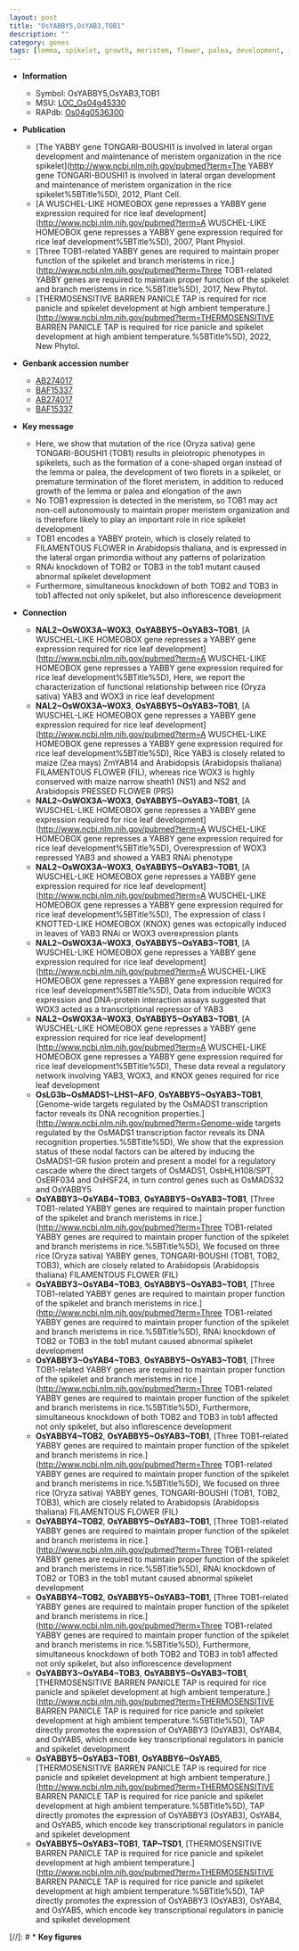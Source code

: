```yaml
---
layout: post
title: "OsYABBY5,OsYAB3,TOB1"
description: ""
category: genes
tags: [lemma, spikelet, growth, meristem, flower, palea, development, inflorescence, spikelet development]
---
```


* **Information**  
    + Symbol: OsYABBY5,OsYAB3,TOB1  
    + MSU: [LOC_Os04g45330](http://rice.uga.edu/cgi-bin/ORF_infopage.cgi?orf=LOC_Os04g45330)  
    + RAPdb: [Os04g0536300](http://rapdb.dna.affrc.go.jp/viewer/gbrowse_details/irgsp1?name=Os04g0536300)  

* **Publication**  
    + [The YABBY gene TONGARI-BOUSHI1 is involved in lateral organ development and maintenance of meristem organization in the rice spikelet](http://www.ncbi.nlm.nih.gov/pubmed?term=The YABBY gene TONGARI-BOUSHI1 is involved in lateral organ development and maintenance of meristem organization in the rice spikelet%5BTitle%5D), 2012, Plant Cell.
    + [A WUSCHEL-LIKE HOMEOBOX gene represses a YABBY gene expression required for rice leaf development](http://www.ncbi.nlm.nih.gov/pubmed?term=A WUSCHEL-LIKE HOMEOBOX gene represses a YABBY gene expression required for rice leaf development%5BTitle%5D), 2007, Plant Physiol.
    + [Three TOB1-related YABBY genes are required to maintain proper function of the spikelet and branch meristems in rice.](http://www.ncbi.nlm.nih.gov/pubmed?term=Three TOB1-related YABBY genes are required to maintain proper function of the spikelet and branch meristems in rice.%5BTitle%5D), 2017, New Phytol.
    + [THERMOSENSITIVE BARREN PANICLE TAP is required for rice panicle and spikelet development at high ambient temperature.](http://www.ncbi.nlm.nih.gov/pubmed?term=THERMOSENSITIVE BARREN PANICLE TAP is required for rice panicle and spikelet development at high ambient temperature.%5BTitle%5D), 2022, New Phytol.

* **Genbank accession number**  
    + [AB274017](http://www.ncbi.nlm.nih.gov/nuccore/AB274017)
    + [BAF15337](http://www.ncbi.nlm.nih.gov/nuccore/BAF15337)
    + [AB274017](http://www.ncbi.nlm.nih.gov/nuccore/AB274017)
    + [BAF15337](http://www.ncbi.nlm.nih.gov/nuccore/BAF15337)

* **Key message**  
    + Here, we show that mutation of the rice (Oryza sativa) gene TONGARI-BOUSHI1 (TOB1) results in pleiotropic phenotypes in spikelets, such as the formation of a cone-shaped organ instead of the lemma or palea, the development of two florets in a spikelet, or premature termination of the floret meristem, in addition to reduced growth of the lemma or palea and elongation of the awn
    + No TOB1 expression is detected in the meristem, so TOB1 may act non-cell autonomously to maintain proper meristem organization and is therefore likely to play an important role in rice spikelet development
    + TOB1 encodes a YABBY protein, which is closely related to FILAMENTOUS FLOWER in Arabidopsis thaliana, and is expressed in the lateral organ primordia without any patterns of polarization
    + RNAi knockdown of TOB2 or TOB3 in the tob1 mutant caused abnormal spikelet development
    + Furthermore, simultaneous knockdown of both TOB2 and TOB3 in tob1 affected not only spikelet, but also inflorescence development

* **Connection**  
    + __NAL2~OsWOX3A~WOX3__, __OsYABBY5~OsYAB3~TOB1__, [A WUSCHEL-LIKE HOMEOBOX gene represses a YABBY gene expression required for rice leaf development](http://www.ncbi.nlm.nih.gov/pubmed?term=A WUSCHEL-LIKE HOMEOBOX gene represses a YABBY gene expression required for rice leaf development%5BTitle%5D), Here, we report the characterization of functional relationship between rice (Oryza sativa) YAB3 and WOX3 in rice leaf development
    + __NAL2~OsWOX3A~WOX3__, __OsYABBY5~OsYAB3~TOB1__, [A WUSCHEL-LIKE HOMEOBOX gene represses a YABBY gene expression required for rice leaf development](http://www.ncbi.nlm.nih.gov/pubmed?term=A WUSCHEL-LIKE HOMEOBOX gene represses a YABBY gene expression required for rice leaf development%5BTitle%5D), Rice YAB3 is closely related to maize (Zea mays) ZmYAB14 and Arabidopsis (Arabidopsis thaliana) FILAMENTOUS FLOWER (FIL), whereas rice WOX3 is highly conserved with maize narrow sheath1 (NS1) and NS2 and Arabidopsis PRESSED FLOWER (PRS)
    + __NAL2~OsWOX3A~WOX3__, __OsYABBY5~OsYAB3~TOB1__, [A WUSCHEL-LIKE HOMEOBOX gene represses a YABBY gene expression required for rice leaf development](http://www.ncbi.nlm.nih.gov/pubmed?term=A WUSCHEL-LIKE HOMEOBOX gene represses a YABBY gene expression required for rice leaf development%5BTitle%5D), Overexpression of WOX3 repressed YAB3 and showed a YAB3 RNAi phenotype
    + __NAL2~OsWOX3A~WOX3__, __OsYABBY5~OsYAB3~TOB1__, [A WUSCHEL-LIKE HOMEOBOX gene represses a YABBY gene expression required for rice leaf development](http://www.ncbi.nlm.nih.gov/pubmed?term=A WUSCHEL-LIKE HOMEOBOX gene represses a YABBY gene expression required for rice leaf development%5BTitle%5D), The expression of class I KNOTTED-LIKE HOMEOBOX (KNOX) genes was ectopically induced in leaves of YAB3 RNAi or WOX3 overexpression plants
    + __NAL2~OsWOX3A~WOX3__, __OsYABBY5~OsYAB3~TOB1__, [A WUSCHEL-LIKE HOMEOBOX gene represses a YABBY gene expression required for rice leaf development](http://www.ncbi.nlm.nih.gov/pubmed?term=A WUSCHEL-LIKE HOMEOBOX gene represses a YABBY gene expression required for rice leaf development%5BTitle%5D), Data from inducible WOX3 expression and DNA-protein interaction assays suggested that WOX3 acted as a transcriptional repressor of YAB3
    + __NAL2~OsWOX3A~WOX3__, __OsYABBY5~OsYAB3~TOB1__, [A WUSCHEL-LIKE HOMEOBOX gene represses a YABBY gene expression required for rice leaf development](http://www.ncbi.nlm.nih.gov/pubmed?term=A WUSCHEL-LIKE HOMEOBOX gene represses a YABBY gene expression required for rice leaf development%5BTitle%5D), These data reveal a regulatory network involving YAB3, WOX3, and KNOX genes required for rice leaf development
    + __OsLG3b~OsMADS1~LHS1~AFO__, __OsYABBY5~OsYAB3~TOB1__, [Genome-wide targets regulated by the OsMADS1 transcription factor reveals its DNA recognition properties.](http://www.ncbi.nlm.nih.gov/pubmed?term=Genome-wide targets regulated by the OsMADS1 transcription factor reveals its DNA recognition properties.%5BTitle%5D), We show that the expression status of these nodal factors can be altered by inducing the OsMADS1-GR fusion protein and present a model for a regulatory cascade where the direct targets of OsMADS1, OsbHLH108/SPT, OsERF034 and OsHSF24, in turn control genes such as OsMADS32 and OsYABBY5
    + __OsYABBY3~OsYAB4~TOB3__, __OsYABBY5~OsYAB3~TOB1__, [Three TOB1-related YABBY genes are required to maintain proper function of the spikelet and branch meristems in rice.](http://www.ncbi.nlm.nih.gov/pubmed?term=Three TOB1-related YABBY genes are required to maintain proper function of the spikelet and branch meristems in rice.%5BTitle%5D),  We focused on three rice (Oryza sativa) YABBY genes, TONGARI-BOUSHI (TOB1, TOB2, TOB3), which are closely related to Arabidopsis (Arabidopsis thaliana) FILAMENTOUS FLOWER (FIL)
    + __OsYABBY3~OsYAB4~TOB3__, __OsYABBY5~OsYAB3~TOB1__, [Three TOB1-related YABBY genes are required to maintain proper function of the spikelet and branch meristems in rice.](http://www.ncbi.nlm.nih.gov/pubmed?term=Three TOB1-related YABBY genes are required to maintain proper function of the spikelet and branch meristems in rice.%5BTitle%5D),  RNAi knockdown of TOB2 or TOB3 in the tob1 mutant caused abnormal spikelet development
    + __OsYABBY3~OsYAB4~TOB3__, __OsYABBY5~OsYAB3~TOB1__, [Three TOB1-related YABBY genes are required to maintain proper function of the spikelet and branch meristems in rice.](http://www.ncbi.nlm.nih.gov/pubmed?term=Three TOB1-related YABBY genes are required to maintain proper function of the spikelet and branch meristems in rice.%5BTitle%5D),  Furthermore, simultaneous knockdown of both TOB2 and TOB3 in tob1 affected not only spikelet, but also inflorescence development
    + __OsYABBY4~TOB2__, __OsYABBY5~OsYAB3~TOB1__, [Three TOB1-related YABBY genes are required to maintain proper function of the spikelet and branch meristems in rice.](http://www.ncbi.nlm.nih.gov/pubmed?term=Three TOB1-related YABBY genes are required to maintain proper function of the spikelet and branch meristems in rice.%5BTitle%5D),  We focused on three rice (Oryza sativa) YABBY genes, TONGARI-BOUSHI (TOB1, TOB2, TOB3), which are closely related to Arabidopsis (Arabidopsis thaliana) FILAMENTOUS FLOWER (FIL)
    + __OsYABBY4~TOB2__, __OsYABBY5~OsYAB3~TOB1__, [Three TOB1-related YABBY genes are required to maintain proper function of the spikelet and branch meristems in rice.](http://www.ncbi.nlm.nih.gov/pubmed?term=Three TOB1-related YABBY genes are required to maintain proper function of the spikelet and branch meristems in rice.%5BTitle%5D),  RNAi knockdown of TOB2 or TOB3 in the tob1 mutant caused abnormal spikelet development
    + __OsYABBY4~TOB2__, __OsYABBY5~OsYAB3~TOB1__, [Three TOB1-related YABBY genes are required to maintain proper function of the spikelet and branch meristems in rice.](http://www.ncbi.nlm.nih.gov/pubmed?term=Three TOB1-related YABBY genes are required to maintain proper function of the spikelet and branch meristems in rice.%5BTitle%5D),  Furthermore, simultaneous knockdown of both TOB2 and TOB3 in tob1 affected not only spikelet, but also inflorescence development
    + __OsYABBY3~OsYAB4~TOB3__, __OsYABBY5~OsYAB3~TOB1__, [THERMOSENSITIVE BARREN PANICLE TAP is required for rice panicle and spikelet development at high ambient temperature.](http://www.ncbi.nlm.nih.gov/pubmed?term=THERMOSENSITIVE BARREN PANICLE TAP is required for rice panicle and spikelet development at high ambient temperature.%5BTitle%5D),  TAP directly promotes the expression of OsYABBY3 (OsYAB3), OsYAB4, and OsYAB5, which encode key transcriptional regulators in panicle and spikelet development
    + __OsYABBY5~OsYAB3~TOB1__, __OsYABBY6~OsYAB5__, [THERMOSENSITIVE BARREN PANICLE TAP is required for rice panicle and spikelet development at high ambient temperature.](http://www.ncbi.nlm.nih.gov/pubmed?term=THERMOSENSITIVE BARREN PANICLE TAP is required for rice panicle and spikelet development at high ambient temperature.%5BTitle%5D),  TAP directly promotes the expression of OsYABBY3 (OsYAB3), OsYAB4, and OsYAB5, which encode key transcriptional regulators in panicle and spikelet development
    + __OsYABBY5~OsYAB3~TOB1__, __TAP~TSD1__, [THERMOSENSITIVE BARREN PANICLE TAP is required for rice panicle and spikelet development at high ambient temperature.](http://www.ncbi.nlm.nih.gov/pubmed?term=THERMOSENSITIVE BARREN PANICLE TAP is required for rice panicle and spikelet development at high ambient temperature.%5BTitle%5D),  TAP directly promotes the expression of OsYABBY3 (OsYAB3), OsYAB4, and OsYAB5, which encode key transcriptional regulators in panicle and spikelet development

[//]: # * **Key figures**  


